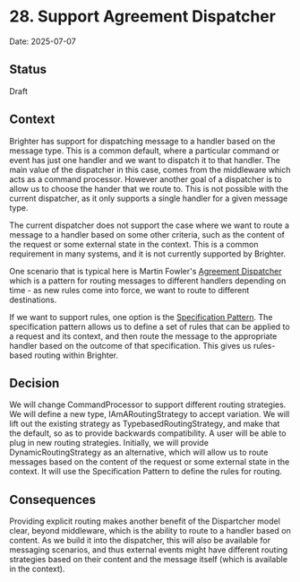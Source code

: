 # 28.  Support Agreement Dispatcher

Date: 2025-07-07

## Status

Draft

## Context

Brighter has support for dispatching message to a handler based on the message type. This is a common default, where a particular command or event has just one handler and we want to dispatch it to that handler. The main value of the dispatcher in this case, comes from the middleware which acts as a command processor. However another goal of a dispatcher is to allow us to choose the hander that we route to. This is not possible with the current dispatcher, as it only supports a single handler for a given message type.

The current dispatcher does not support the case where we want to route a message to a handler based on some other criteria, such as the content of the request or some external state in the context. This is a common requirement in many systems, and it is not currently supported by Brighter.

One scenario that is typical here is Martin Fowler's [Agreement Dispatcher](https://martinfowler.com/eaaDev/AgreementDispatcher.html) which is a pattern for routing messages to different handlers depending on time - as new rules come into force, we want to route to different destinations. 

If we want to support rules, one option is the [Specification Pattern](https://martinfowler.com/apsupp/spec.pdf). The specification pattern allows us to define a set of rules that can be applied to a request and its context, and then route the message to the appropriate handler based on the outcome of that specification. This gives us rules-based routing within Brighter. 

## Decision

We will change CommandProcessor to support different routing strategies. We will define a new type, IAmARoutingStrategy to accept variation. We will lift out the existing strategy as TypebasedRoutingStrategy, and make that the default, so as to provide backwards compatibility. A user will be able to plug in new routing strategies. Initially, we will provide DynamicRoutingStrategy as an alternative, which will allow us to route messages based on the content of the request or some external state in the context. It will use the Specification Pattern to define the rules for routing.

## Consequences

Providing explicit routing makes another benefit of the Dispartcher model clear, beyond middleware, which is the ability to route to a handler based on content. As we build it into the dispatcher, this will also be available for messaging scenarios, and thus external events might have different routing strategies based on their content and the message itself (which is available in the context).